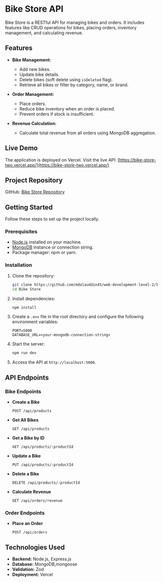 # Bike Store API

Bike Store is a RESTful API for managing bikes and orders. It includes features like CRUD operations for bikes, placing orders, inventory management, and calculating revenue.

## Features

- **Bike Management:**
  - Add new bikes.
  - Update bike details.
  - Delete bikes (soft delete using `isDeleted` flag).
  - Retrieve all bikes or filter by category, name, or brand.

- **Order Management:**
  - Place orders.
  - Reduce bike inventory when an order is placed.
  - Prevent orders if stock is insufficient.

- **Revenue Calculation:**
  - Calculate total revenue from all orders using MongoDB aggregation.

## Live Demo

The application is deployed on Vercel. Visit the live API:
[https://bike-store-two.vercel.app/](https://bike-store-two.vercel.app/)

## Project Repository

GitHub: [Bike Store Repository](https://github.com/mdalauddin45/web-development-level-2/tree/main/Module%2010/Bike%20Store)

## Getting Started

Follow these steps to set up the project locally.

### Prerequisites

- [Node.js](https://nodejs.org/) installed on your machine.
- [MongoDB](https://www.mongodb.com/) instance or connection string.
- Package manager: npm or yarn.

### Installation

1. Clone the repository:
   ```bash
   git clone https://github.com/mdalauddin45/web-development-level-2/tree/main/Module%2010/Bike%20Store
   cd Bike Store
   ```

2. Install dependencies:
   ```bash
   npm install
   ```

3. Create a `.env` file in the root directory and configure the following environment variables:
   ```env
   PORT=5000
   DATABASE_URL=<your-mongodb-connection-string>
   ```

4. Start the server:
   ```bash
   npm run dev
   ```

5. Access the API at `http://localhost:5000`.

## API Endpoints

### Bike Endpoints

- **Create a Bike**
  ```http
  POST /api/products
  ```

- **Get All Bikes**
  ```http
  GET /api/products
  ```

- **Get a Bike by ID**
  ```http
  GET /api/products/:productId
  ```

- **Update a Bike**
  ```http
  PUT /api/products/:productId
  ```

- **Delete a Bike**
  ```http
  DELETE /api/products/:productId
  ```

- **Calculate Revenue**
  ```http
  GET /api/orders/revenue
  ```

### Order Endpoints

- **Place an Order**
  ```http
  POST /api/orders
  ```

## Technologies Used

- **Backend:** Node.js, Express.js
- **Database:** MongoDB,mongoose
- **Validation:** Zod
- **Deployment:** Vercel


